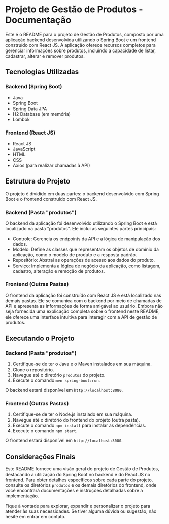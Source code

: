 # Projeto de Gestão de Produtos - Documentação

Este é o README para o projeto de Gestão de Produtos, composto por uma aplicação backend desenvolvida utilizando o Spring Boot e um frontend construído com React JS. A aplicação oferece recursos completos para gerenciar informações sobre produtos, incluindo a capacidade de listar, cadastrar, alterar e remover produtos.

## Tecnologias Utilizadas

### Backend (Spring Boot)

- Java
- Spring Boot
- Spring Data JPA
- H2 Database (em memória)
- Lombok

### Frontend (React JS)

- React JS
- JavaScript
- HTML
- CSS
- Axios (para realizar chamadas à API)

## Estrutura do Projeto

O projeto é dividido em duas partes: o backend desenvolvido com Spring Boot e o frontend construído com React JS.

### Backend (Pasta "produtos")

O backend da aplicação foi desenvolvido utilizando o Spring Boot e está localizado na pasta "produtos". Ele inclui as seguintes partes principais:

- Controle: Gerencia os endpoints da API e a lógica de manipulação dos dados.
- Modelo: Define as classes que representam os objetos de domínio da aplicação, como o modelo de produto e a resposta padrão.
- Repositório: Abstrai as operações de acesso aos dados do produto.
- Serviço: Implementa a lógica de negócio da aplicação, como listagem, cadastro, alteração e remoção de produtos.

### Frontend (Outras Pastas)

O frontend da aplicação foi construído com React JS e está localizado nas demais pastas. Ele se comunica com o backend por meio de chamadas de API e apresenta as informações de forma amigável ao usuário. Embora não seja fornecida uma explicação completa sobre o frontend neste README, ele oferece uma interface intuitiva para interagir com a API de gestão de produtos.

## Executando o Projeto

### Backend (Pasta "produtos")

1. Certifique-se de ter o Java e o Maven instalados em sua máquina.
2. Clone o repositório.
3. Navegue até o diretório `produtos` do projeto.
4. Execute o comando `mvn spring-boot:run`.

O backend estará disponível em `http://localhost:8080`.

### Frontend (Outras Pastas)

1. Certifique-se de ter o Node.js instalado em sua máquina.
2. Navegue até o diretório do frontend do projeto (outra pasta).
3. Execute o comando `npm install` para instalar as dependências.
4. Execute o comando `npm start`.

O frontend estará disponível em `http://localhost:3000`.

## Considerações Finais

Este README fornece uma visão geral do projeto de Gestão de Produtos, destacando a utilização do Spring Boot no backend e do React JS no frontend. Para obter detalhes específicos sobre cada parte do projeto, consulte os diretórios `produtos` e os demais diretórios do frontend, onde você encontrará documentações e instruções detalhadas sobre a implementação.

Fique à vontade para explorar, expandir e personalizar o projeto para atender às suas necessidades. Se tiver alguma dúvida ou sugestão, não hesite em entrar em contato.
